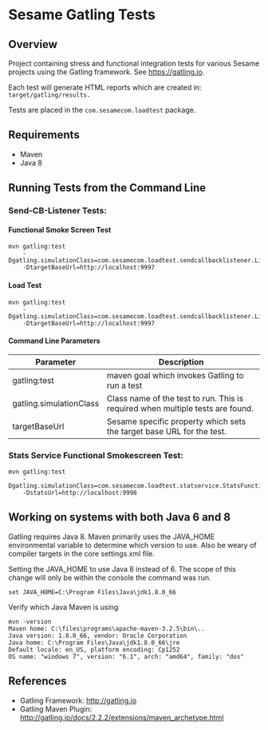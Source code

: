 # Sesame Gatling Tests

## Overview
Project containing stress and functional integration tests for various Sesame projects using the Gatling framework. See https://gatling.io.

Each test will generate HTML reports which are created in: `target/gatling/results.`

Tests are placed in the `com.sesamecom.loadtest` package.


## Requirements
* Maven
* Java 8


## Running Tests from the Command Line

### Send-CB-Listener Tests:
#### Functional Smoke Screen Test
```
mvn gatling:test
    -Dgatling.simulationClass=com.sesamecom.loadtest.sendcallbacklistener.ListenerFunctionalTest
    -DtargetBaseUrl=http://localhost:9997
```
#### Load Test
```
mvn gatling:test
    -Dgatling.simulationClass=com.sesamecom.loadtest.sendcallbacklistener.ListenerStressTest
    -DtargetBaseUrl=http://localhost:9997
```
#### Command Line Parameters

Parameter | Description
----------|------------
gatling:test | maven goal which invokes Gatling to run a test
gatling.simulationClass | Class name of the test to run. This is required when multiple tests are found.
targetBaseUrl | Sesame specific property which sets the target base URL for the test.


### Stats Service Functional Smokescreen Test:
```
mvn gatling:test 
    -Dgatling.simulationClass=com.sesamecom.loadtest.statservice.StatsFunctionalTest 
    -DstatsUrl=http://localhost:9998
```



## Working on systems with both Java 6 and 8
Gatling requires Java 8. Maven primarily uses the JAVA_HOME environmental variable to determine which version to use. Also be weary of compiler targets in the core settings.xml file.

Setting the JAVA_HOME to use Java 8 instead of 6. The scope of this change will only be within the console the command was run.
```
set JAVA_HOME=C:\Program Files\Java\jdk1.8.0_66
```

Verify which Java Maven is using
```
mvn -version
Maven home: C:\files\programs\apache-maven-3.2.5\bin\..
Java version: 1.8.0_66, vendor: Oracle Corporation
Java home: C:\Program Files\Java\jdk1.8.0_66\jre
Default locale: en_US, platform encoding: Cp1252
OS name: "windows 7", version: "6.1", arch: "amd64", family: "dos"
```


## References
* Gatling Framework: http://gatling.io
* Gatling Maven Plugin: http://gatling.io/docs/2.2.2/extensions/maven_archetype.html
